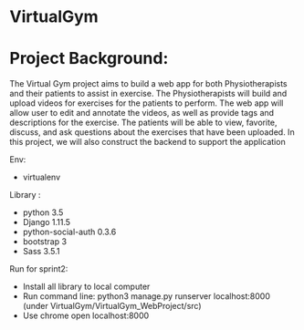 # VirtualGym
# Project Background:
The Virtual Gym project aims to build a web app for both Physiotherapists and their patients to assist in exercise. The Physiotherapists will build and upload videos for exercises for the patients to perform. The web app will allow user to edit and annotate the videos, as well as provide tags and descriptions for the exercise. The patients will be able to view, favorite, discuss, and ask questions about the exercises that have been uploaded. In this project, we will also construct the backend to support the application

Env:
  * virtualenv
  
Library :
  * python 3.5
  * Django 1.11.5
  * python-social-auth 0.3.6
  * bootstrap 3
  * Sass 3.5.1
  
Run for sprint2:
  * Install all library to local computer
  * Run command line: python3 manage.py runserver localhost:8000 (under  VirtualGym/VirtualGym_WebProject/src)
  * Use chrome open localhost:8000

